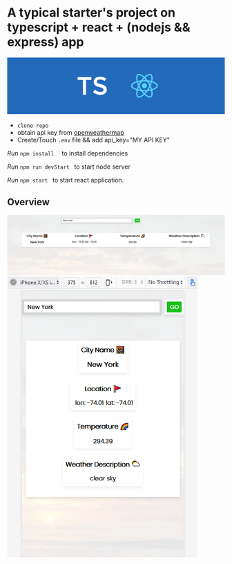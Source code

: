 # A typical starter's project on typescript + react + (nodejs && express) app
![name-of-you-image](./public/screenshots/ts_react.png)


- ```clone repo```
- obtain api key from [openweathermap](https://home.openweathermap.org/)
- Create/Touch ```.env``` file && add api_key="MY API KEY" 

*Run* ```npm install  ``` to install dependencies

*Run* ```npm run devStart ``` to start node server

*Run* ```npm start ``` to start react application.

## Overview
![name-of-you-image](public\screenshots\Screenshot.png)
![name-of-you-image](public\screenshots\mobile.png)
